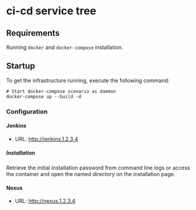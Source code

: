 # ci-cd service tree

## Requirements
Running `docker` and  `docker-compose` installation.

## Startup

To get the infrastructure running, execute the following 
command:
```
# Start docker-compose scenario as daemon
docker-compose up --build -d
```

### Configuration
#### Jenkins
* URL: <http://jenkins.1.2.3.4>

##### Installation
Retrieve the initial installation password from
command line logs or access the container and open 
the named directory on the installation page.

#### Nexus
* URL: <http://nexus.1.2.3.4>
